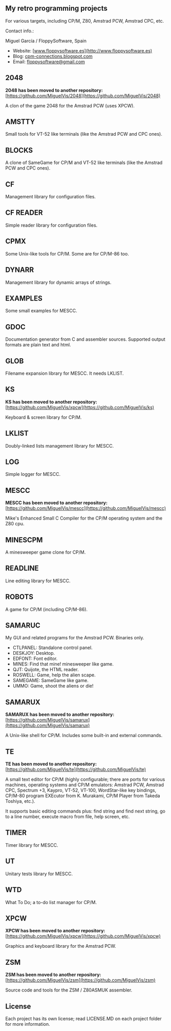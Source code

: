 My retro programming projects
-----------------------------

For various targets, including CP/M, Z80, Amstrad PCW, Amstrad CPC, etc.

Contact info.:

Miguel García / FloppySoftware, Spain

- Website: [www.floppysoftware.es](http://www.floppysoftware.es)
- Blog: [cpm-connections.blogspot.com](http://cpm-connections.blogspot.com)
- Email: [floppysoftware@gmail.com](mailto:floppysoftware@gmail.com)

2048
----

**2048 has been moved to another repository:**
[https://github.com/MiguelVis/2048](https://github.com/MiguelVis/2048)

A clon of the game 2048 for the Amstrad PCW (uses XPCW).


AMSTTY
------

Small tools for VT-52 like terminals (like the Amstrad PCW and CPC ones).


BLOCKS
------

A clone of SameGame for CP/M and VT-52 like terminals (like the Amstrad PCW and CPC ones).


CF
--

Management library for configuration files.


CF READER
---------

Simple reader library for configuration files.


CPMX
----

Some Unix-like tools for CP/M. Some are for CP/M-86 too.


DYNARR
------

Management library for dynamic arrays of strings.


EXAMPLES
--------

Some small examples for MESCC.


GDOC
----

Documentation generator from C and assembler sources. Supported output formats are plain text and html.


GLOB
----

Filename expansion library for MESCC. It needs LKLIST.


KS
--

**KS has been moved to another repository:**
[https://github.com/MiguelVis/xpcw](https://github.com/MiguelVis/ks)

Keyboard & screen library for CP/M.


LKLIST
------

Doubly-linked lists management library for MESCC.


LOG
---

Simple logger for MESCC.


MESCC
-----

**MESCC has been moved to another repository:**
[https://github.com/MiguelVis/mescc](https://github.com/MiguelVis/mescc)

Mike's Enhanced Small C Compiler for the CP/M operating system and the Z80 cpu.


MINESCPM
--------

A minesweeper game clone for CP/M.


READLINE
--------

Line editing library for MESCC.


ROBOTS
------

A game for CP/M (including CP/M-86).


SAMARUC
-------

My GUI and related programs for the Amstrad PCW. Binaries only.
- CTLPANEL: Standalone control panel.
- DESKJOY: Desktop.
- EDFONT: Font editor.
- MINES: Find that mine! minesweeper like game.
- QJT: Quijote, the HTML reader.
- ROSWELL: Game, help the alien scape.
- SAMEGAME: SameGame like game.
- UMMO: Game, shoot the aliens or die!

SAMARUX
-------

**SAMARUX has been moved to another repository:**
[https://github.com/MiguelVis/samarux](https://github.com/MiguelVis/samarux)

A Unix-like shell for CP/M. Includes some built-in and external commands.


TE
--

**TE has been moved to another repository:**
[https://github.com/MiguelVis/te](https://github.com/MiguelVis/te)

A small text editor for CP/M (highly configurable; there are ports for various machines, operating systems and CP/M emulators: Amstrad PCW, Amstrad CPC, Spectrum +3, Kaypro, VT-52, VT-100, WordStar-like key bindings, CP/M-80 program EXEcutor from K. Murakami, CP/M Player from Takeda Toshiya, etc.).

It supports basic editing commands plus: find string and find next string, go to a line number, execute macro from file, help screen, etc.


TIMER
-----

Timer library for MESCC.


UT
--

Unitary tests library for MESCC.


WTD
---

What To Do; a to-do list manager for CP/M.


XPCW
----

**XPCW has been moved to another repository:**
[https://github.com/MiguelVis/xpcw](https://github.com/MiguelVis/xpcw)

Graphics and keyboard library for the Amstrad PCW.


ZSM
---

**ZSM has been moved to another repository:**
[https://github.com/MiguelVis/zsm](https://github.com/MiguelVis/zsm)

Source code and tools for the ZSM / Z80ASMUK assembler.


License
-------

Each project has its own license; read LICENSE.MD on each project folder for more information.